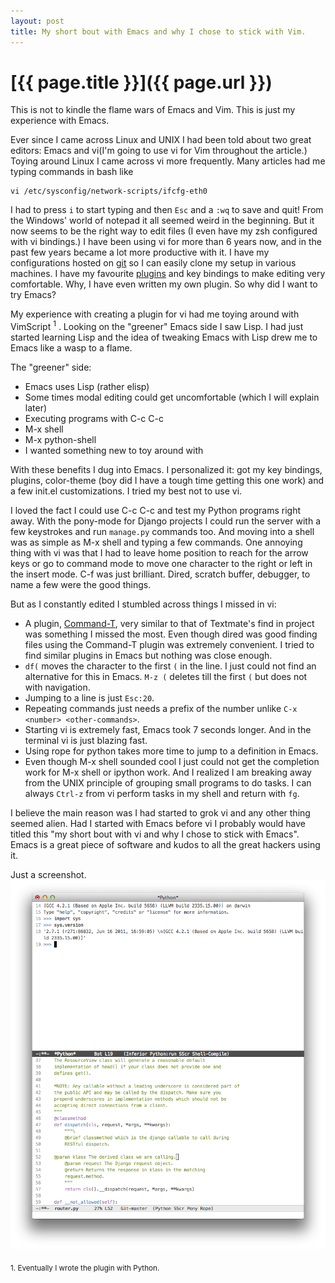 ```yaml
---
layout: post
title: My short bout with Emacs and why I chose to stick with Vim.
---
```

# [{{ page.title }}]({{ page.url }})

This is not to kindle the flame wars of Emacs and Vim. This is just my experience with Emacs.

Ever since I came across Linux and UNIX I had been told about two great editors: Emacs and vi(I'm going to use vi for Vim throughout the article.) Toying around Linux I came across vi more frequently. Many articles had me typing commands in bash like 

    vi /etc/sysconfig/network-scripts/ifcfg-eth0

I had to press `i` to start typing and then `Esc` and a `:wq` to save and quit! From the Windows' world of notepad it all seemed weird in the beginning. But it now seems to be the right way to edit files (I even have my zsh configured with vi bindings.) I have been using vi for more than 6 years now, and in the past few years became a lot more productive with it. I have my configurations hosted on [git](https://github.com/satyajitranjeev/Dotvim) so I can easily clone my setup in various machines. I have my favourite [plugins](https://github.com/satyajitranjeev/Dotvim/tree/master/bundle) and key bindings to make editing very comfortable. Why, I have even written my own plugin. So why did I want to try Emacs? 

My experience with creating a plugin for vi had me toying around with VimScript <sup>1</sup> . Looking on the "greener" Emacs side I saw Lisp. I had just started learning Lisp and the idea of tweaking Emacs with Lisp drew me to Emacs like a wasp to a flame.

The "greener" side:
- Emacs uses Lisp (rather elisp)
- Some times modal editing could get uncomfortable (which I will explain later)
- Executing programs with C-c C-c
- M-x shell
- M-x python-shell
- I wanted something new to toy around with

With these benefits I dug into Emacs. I personalized it: got my key bindings, plugins, color-theme (boy did I have a tough time getting this one work) and a few init.el customizations. I tried my best not to use vi.

I loved the fact I could use C-c C-c and test my Python programs right away. With the pony-mode for Django projects I could run the server with a few keystrokes and run `manage.py` commands too. And moving into a shell was as simple as M-x shell and typing a few commands. One annoying thing with vi was that I had to leave home position to reach for the arrow keys or go to command mode to move one character to the right or left in the insert mode. C-f was just brilliant. Dired, scratch buffer, debugger, to name a few were the good things.

But as I constantly edited I stumbled across things I missed in vi: 
- A plugin, [Command-T](https://github.com/wincent/Command-T), very similar to that of Textmate's find in project was something I missed the most. Even though dired was good finding files using the Command-T plugin was extremely convenient. I tried to find similar plugins in Emacs but nothing was close enough.
- `df(` moves the character to the first `(` in the line. I just could not find an alternative for this in Emacs. `M-z (` deletes till the first `(` but does not with navigation.
- Jumping to a line is just `Esc:20`.
- Repeating commands just needs a prefix of the number unlike `C-x <number> <other-commands>`.
- Starting vi is extremely fast, Emacs took 7 seconds longer. And in the terminal vi is just blazing fast.
- Using rope for python takes more time to jump to a definition in Emacs.
- Even though M-x shell sounded cool I just could not get the completion work for M-x shell or ipython work. And I realized I am breaking away from the UNIX principle of grouping small programs to do tasks. I can always `Ctrl-z` from vi perform tasks in my shell and return with `fg`.


I believe the main reason was I had started to grok vi and any other thing seemed alien. Had I started with Emacs before vi I probably would have titled this "my short bout with vi and why I chose to stick with Emacs". Emacs is a great piece of software and kudos to all the great hackers using it. 
  
  
Just a screenshot.
![Screenshot Emacs](/images/others/emacs.png "Just a screenshot.")
  
   
<sub>1. Eventually I wrote the plugin with Python.</sub>
